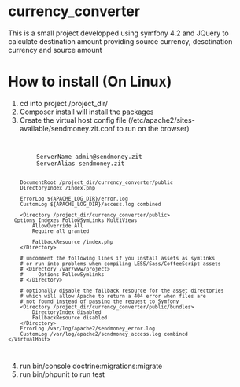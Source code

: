 # currency_converter
This is a small project developped using symfony 4.2 and JQuery to calculate destination amount providing source currency, desctination currency and source amount

# How to install (On Linux)
1) cd into project /project_dir/
2) Composer install will install the packages
3) Create the virtual host config file (/etc/apache2/sites-available/sendmoney.zit.conf to run on the browser)
<code>
    <VirtualHost *:80>
        ServerName admin@sendmoney.zit
        ServerAlias sendmoney.zit

        DocumentRoot /project_dir/currency_converter/public
        DirectoryIndex /index.php

        ErrorLog ${APACHE_LOG_DIR}/error.log
        CustomLog ${APACHE_LOG_DIR}/access.log combined     

        <Directory /project_dir/currency_converter/public>
      Options Indexes FollowSymLinks MultiViews
            AllowOverride All
            Require all granted

            FallbackResource /index.php
        </Directory>

        # uncomment the following lines if you install assets as symlinks
        # or run into problems when compiling LESS/Sass/CoffeeScript assets
        # <Directory /var/www/project>
        #     Options FollowSymlinks
        # </Directory>

        # optionally disable the fallback resource for the asset directories
        # which will allow Apache to return a 404 error when files are
        # not found instead of passing the request to Symfony
        <Directory /project_dir/currency_converter/public/bundles>
            DirectoryIndex disabled
            FallbackResource disabled
        </Directory>
        ErrorLog /var/log/apache2/sendmoney_error.log
        CustomLog /var/log/apache2/sendmoney_access.log combined
    </VirtualHost>
</code>

4) run bin/console doctrine:migrations:migrate
6) run bin/phpunit to run test
